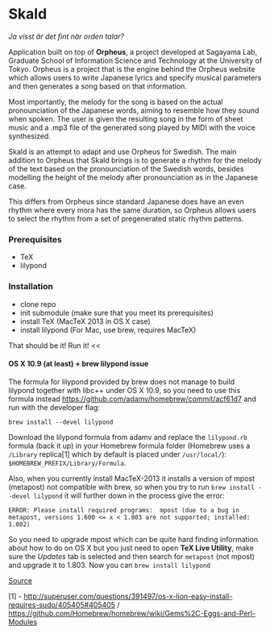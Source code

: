 Skald
=====

*Ja visst är det fint när orden talar?*

Application built on top of **Orpheus**, a project developed at Sagayama Lab, Graduate School of Information Science and Technology at the University of Tokyo. Orpheus is a project that is the engine behind the Orpheus website which allows users to write Japanese lyrics and specify musical parameters and then generates a song based on that information.

Most importantly, the melody for the song is based on the actual pronounciation of the Japanese words, aiming to resemble how they sound when spoken. The user is given the resulting song in the form of sheet music and a .mp3 file of the generated song played by MIDI with the voice synthesized.

Skald is an attempt to adapt and use Orpheus for Swedish. The main addition to Orpheus that Skald brings is to generate a rhythm for the melody of the text based on the pronounciation of the Swedish words, besides modelling the height of the melody after pronounciation as in the Japanese case.

This differs from Orpheus since standard Japanese does have an even rhythm where every mora has the same duration, so Orpheus allows users to select the rhythm from a set of pregenerated static rhythm patterns.

### Prerequisites
* TeX
* lilypond

### Installation
* clone repo
* init submodule (make sure that you meet its prerequisites)
* install TeX (MacTeX 2013 in OS X case)
* install lilypond (For Mac, use brew, requires MacTeX)

That should be it! Run it!
<<
#### OS X 10.9 (at least) + brew lilypond issue

The formula for lilypond provided by brew does not manage to build lilypond together with libc++ under OS X 10.9, so you need to use this formula instead https://github.com/adamv/homebrew/commit/acf61d7 and run with the developer flag:

`brew install --devel lilypond`

Download the lilypond formula from adamv and replace the `lilypond.rb` formula (back it up) in your Homebrew formula folder (Homebrew uses a `/Library` replica[1] which by default is placed under `/usr/local/`): `$HOMEBREW_PREFIX/Library/Formula`.

Also, when you currently install MacTeX-2013 it installs a version of mpost (metapost) not compatible with brew, so when you try to run `brew install --devel lilypond` it will further down in the process give the error:

```
ERROR: Please install required programs:  mpost (due to a bug in metapost, versions 1.600 <= x < 1.803 are not supported; installed: 1.802) 
```

So you need to upgrade mpost which can be quite hard finding information about how to do on OS X but you just need to open **TeX Live Utility**, make sure the *Updates* tab is selected and then search for `metapost` (not mpost) and upgrade it to 1.803. Now you can `brew install lilypond`

[Source](https://github.com/Homebrew/homebrew/issues/23336#issuecomment-29144066)

[1] - http://superuser.com/questions/391497/os-x-lion-easy-install-requires-sudo/405405#405405 / https://github.com/Homebrew/homebrew/wiki/Gems%2C-Eggs-and-Perl-Modules
